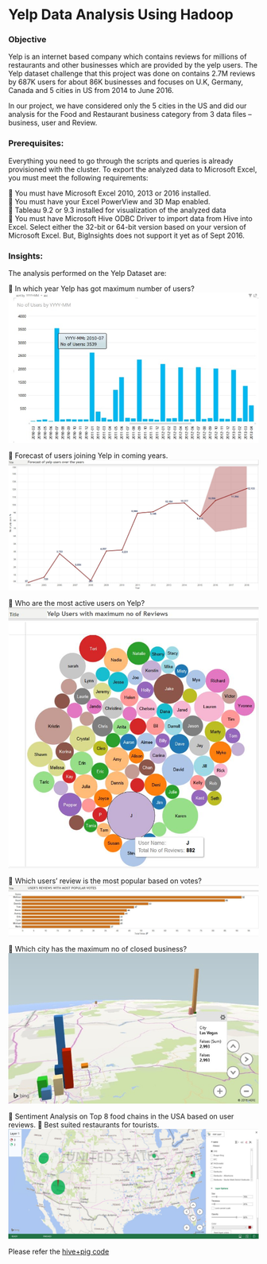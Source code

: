 # Yelp Data Analysis Using Hadoop

### Objective

Yelp is an internet based company which contains reviews for millions of restaurants and other businesses which are provided by the yelp users. The Yelp dataset challenge that this project was done on contains 2.7M reviews by 687K users for about 86K businesses and focuses on U.K, Germany, Canada and 5 cities in US from 2014 to June 2016.  
 
In our project, we have considered only the 5 cities in the US and did our analysis for the Food and Restaurant business category from 3 data files – business, user and Review.

### Prerequisites: 

Everything you need to go through the scripts and queries is already provisioned with the cluster. To export the analyzed data to Microsoft Excel, you must meet the following requirements:  

 You must have Microsoft Excel 2010, 2013 or 2016 installed.  
 You must have your Excel PowerView and 3D Map enabled.  
 Tableau 9.2 or 9.3 installed for visualization of the analyzed data  
 You must have Microsoft Hive ODBC Driver to import data from Hive into Excel. Select either the 32-bit or 64-bit version based on your version of Microsoft Excel. But, BigInsights does not support it yet as of Sept 2016. 

### Insights:

The analysis performed on the Yelp Dataset are: 
 
 In which year Yelp has got maximum number of users? 
![Insight1](https://github.com/priyanka21sk/Yelp-Data-Analysis-Using-Hadoop-/blob/master/Insights/Insight_1.jpg)

 Forecast of users joining Yelp in coming years.
![Insight2](https://github.com/priyanka21sk/Yelp-Data-Analysis-Using-Hadoop-/blob/master/Insights/Insight_2.JPG)

 Who are the most active users on Yelp? 
![Insight3](https://github.com/priyanka21sk/Yelp-Data-Analysis-Using-Hadoop-/blob/master/Insights/Insight_3.JPG)

 Which users’ review is the most popular based on votes?
![Insight4](https://github.com/priyanka21sk/Yelp-Data-Analysis-Using-Hadoop-/blob/master/Insights/Insight_4.jpg)

 Which city has the maximum no of closed business?
![Insight5](https://github.com/priyanka21sk/Yelp-Data-Analysis-Using-Hadoop-/blob/master/Insights/Insight_5.jpg)

 Sentiment Analysis on Top 8 food chains in the USA based on user reviews.  Best suited restaurants for tourists. 
![Insight6](https://github.com/priyanka21sk/Yelp-Data-Analysis-Using-Hadoop-/blob/master/Insights/Insight_6.jpg)

Please refer the [hive+pig code](https://github.com/priyanka21sk/Yelp-Data-Analysis-Using-Hadoop-/blob/master/yelp_code(Hive%2BPig).pdf)
